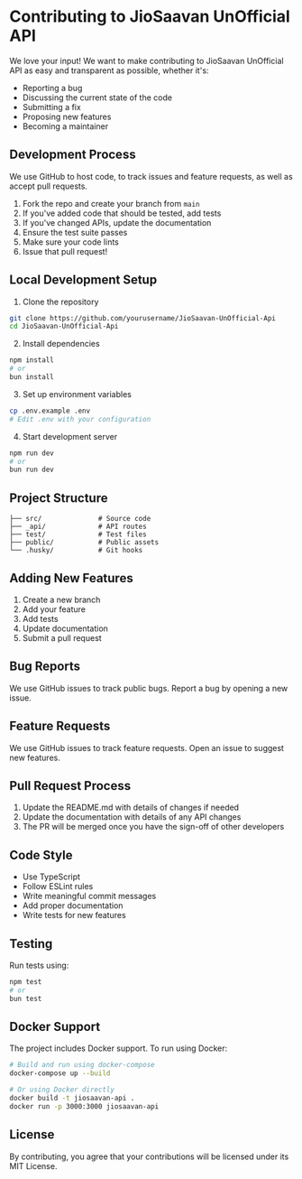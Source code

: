 # Contributing to JioSaavan UnOfficial API

We love your input! We want to make contributing to JioSaavan UnOfficial API as easy and transparent as possible, whether it's:

- Reporting a bug
- Discussing the current state of the code
- Submitting a fix
- Proposing new features
- Becoming a maintainer

## Development Process

We use GitHub to host code, to track issues and feature requests, as well as accept pull requests.

1. Fork the repo and create your branch from `main`
2. If you've added code that should be tested, add tests
3. If you've changed APIs, update the documentation
4. Ensure the test suite passes
5. Make sure your code lints
6. Issue that pull request!

## Local Development Setup

1. Clone the repository
```bash
git clone https://github.com/yourusername/JioSaavan-UnOfficial-Api
cd JioSaavan-UnOfficial-Api
```

2. Install dependencies
```bash
npm install
# or
bun install
```

3. Set up environment variables
```bash
cp .env.example .env
# Edit .env with your configuration
```

4. Start development server
```bash
npm run dev
# or
bun run dev
```

## Project Structure

```
├── src/              # Source code
├── _api/             # API routes
├── test/             # Test files
├── public/           # Public assets
└── .husky/           # Git hooks
```

## Adding New Features

1. Create a new branch
2. Add your feature
3. Add tests
4. Update documentation
5. Submit a pull request

## Bug Reports

We use GitHub issues to track public bugs. Report a bug by opening a new issue.

## Feature Requests

We use GitHub issues to track feature requests. Open an issue to suggest new features.

## Pull Request Process

1. Update the README.md with details of changes if needed
2. Update the documentation with details of any API changes
3. The PR will be merged once you have the sign-off of other developers

## Code Style

- Use TypeScript
- Follow ESLint rules
- Write meaningful commit messages
- Add proper documentation
- Write tests for new features

## Testing

Run tests using:
```bash
npm test
# or
bun test
```

## Docker Support

The project includes Docker support. To run using Docker:

```bash
# Build and run using docker-compose
docker-compose up --build

# Or using Docker directly
docker build -t jiosaavan-api .
docker run -p 3000:3000 jiosaavan-api
```

## License

By contributing, you agree that your contributions will be licensed under its MIT License. 
